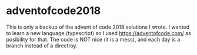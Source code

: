 # adventofcode2018

This is only a backup of the advent of code 2018 solutions I wrote. I wanted to learn a new language
(typescript) so I used https://adventofcode.com/ as posibility for that. The code is NOT nice (it is a mess), and each day
is a branch instead of a directroy.
